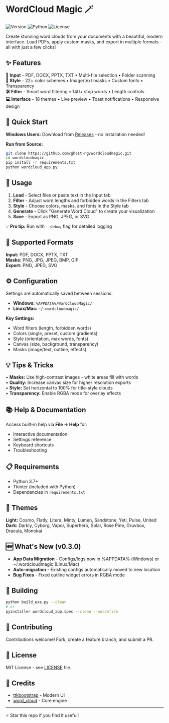 # WordCloud Magic 🪄

![Version](https://img.shields.io/badge/version-0.3.0-blue.svg)
![Python](https://img.shields.io/badge/python-3.8+-green.svg)
![License](https://img.shields.io/badge/license-MIT-orange.svg)

Create stunning word clouds from your documents with a beautiful, modern interface. Load PDFs, apply custom masks, and export in multiple formats - all with just a few clicks!

## ✨ Features

**📄 Input** - PDF, DOCX, PPTX, TXT • Multi-file selection • Folder scanning  
**🎨 Style** - 22+ color schemes • Image/text masks • Custom fonts • Transparency  
**🛠️ Filter** - Smart word filtering • 140+ stop words • Length controls  
**💻 Interface** - 18 themes • Live preview • Toast notifications • Responsive design

## 🚀 Quick Start

**Windows Users:** Download from [Releases](https://github.com/ghost-ng/wordcloudmagic/releases) - no installation needed!

**Run from Source:**
```bash
git clone https://github.com/ghost-ng/wordcloudmagic.git
cd wordcloudmagic
pip install -r requirements.txt
python wordcloud_app.py
```

## 📖 Usage

1. **Load** - Select files or paste text in the Input tab
2. **Filter** - Adjust word lengths and forbidden words in the Filters tab  
3. **Style** - Choose colors, masks, and fonts in the Style tab
4. **Generate** - Click "Generate Word Cloud" to create your visualization
5. **Save** - Export as PNG, JPEG, or SVG

💡 **Pro tip:** Run with `--debug` flag for detailed logging

## 📁 Supported Formats

**Input:** PDF, DOCX, PPTX, TXT  
**Masks:** PNG, JPG, JPEG, BMP, GIF  
**Export:** PNG, JPEG, SVG

## ⚙️ Configuration

Settings are automatically saved between sessions:
- **Windows:** `%APPDATA%/WordCloudMagic/`
- **Linux/Mac:** `~/.wordcloudmagic/`

**Key Settings:**
- Word filters (length, forbidden words)
- Colors (single, preset, custom gradients)
- Style (orientation, max words, fonts)
- Canvas (size, background, transparency)
- Masks (image/text, outline, effects)

## 💡 Tips & Tricks

• **Masks:** Use high-contrast images - white areas fill with words  
• **Quality:** Increase canvas size for higher resolution exports  
• **Style:** Set horizontal to 100% for title-style clouds  
• **Transparency:** Enable RGBA mode for overlay effects

## 📚 Help & Documentation

Access built-in help via **File → Help** for:
- Interactive documentation
- Settings reference
- Keyboard shortcuts
- Troubleshooting

## 📋 Requirements

- Python 3.7+
- Tkinter (included with Python)
- Dependencies in `requirements.txt`

## 🎨 Themes

**Light:** Cosmo, Flatly, Litera, Minty, Lumen, Sandstone, Yeti, Pulse, United  
**Dark:** Darkly, Cyborg, Vapor, Superhero, Solar, Rose Pine, Gruvbox, Dracula, Monokai

## 🆕 What's New (v0.3.0)

- **App Data Migration** - Configs/logs now in %APPDATA% (Windows) or ~/.wordcloudmagic (Linux/Mac)
- **Auto-migration** - Existing configs automatically moved to new location
- **Bug Fixes** - Fixed outline widget errors in RGBA mode

## 🔨 Building

```bash
python build_exe.py --clean
# or
pyinstaller wordcloud_app.spec --clean --noconfirm
```

## 🤝 Contributing

Contributions welcome! Fork, create a feature branch, and submit a PR.

## 📄 License

MIT License - see [LICENSE](LICENSE) file.

## 🙏 Credits

- [ttkbootstrap](https://github.com/israel-dryer/ttkbootstrap) - Modern UI
- [word_cloud](https://github.com/amueller/word_cloud) - Core engine

---

⭐ Star this repo if you find it useful!